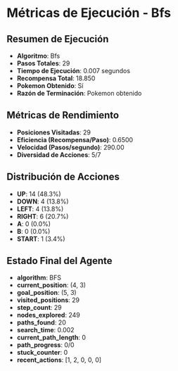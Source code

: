 # Métricas de Ejecución - Bfs

## Resumen de Ejecución
- **Algoritmo**: Bfs
- **Pasos Totales**: 29
- **Tiempo de Ejecución**: 0.007 segundos
- **Recompensa Total**: 18.850
- **Pokemon Obtenido**: Sí
- **Razón de Terminación**: Pokemon obtenido

## Métricas de Rendimiento
- **Posiciones Visitadas**: 29
- **Eficiencia (Recompensa/Paso)**: 0.6500
- **Velocidad (Pasos/segundo)**: 290.00
- **Diversidad de Acciones**: 5/7

## Distribución de Acciones
- **UP**: 14 (48.3%)
- **DOWN**: 4 (13.8%)
- **LEFT**: 4 (13.8%)
- **RIGHT**: 6 (20.7%)
- **A**: 0 (0.0%)
- **B**: 0 (0.0%)
- **START**: 1 (3.4%)

## Estado Final del Agente
- **algorithm**: BFS
- **current_position**: (4, 3)
- **goal_position**: (5, 3)
- **visited_positions**: 29
- **step_count**: 29
- **nodes_explored**: 249
- **paths_found**: 20
- **search_time**: 0.002
- **current_path_length**: 0
- **path_progress**: 0/0
- **stuck_counter**: 0
- **recent_actions**: [1, 2, 0, 0, 0]
